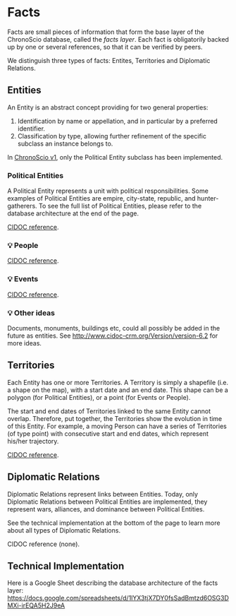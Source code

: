 # Facts

Facts are small pieces of information that form the base layer of the ChronoScio database, called the _facts layer_. Each fact is obligatorily backed up by one or several references, so that it can be verified by peers.

We distinguish three types of facts: Entites, Territories and Diplomatic Relations.

## Entities

An Entity is an abstract concept providing for two general properties:

1. Identification by name or appellation, and in particular by a preferred identifier.
2. Classification by type, allowing further refinement of the specific subclass an instance belongs to.

In [ChronoScio v1](/roadmap/v1.md), only the Political Entity subclass has been implemented.

### Political Entities

A Political Entity represents a unit with political responsibilities. Some examples of Political Entities are empire, city-state, republic, and hunter-gatherers. To see the full list of Political Entities, please refer to the database architecture at the end of the page.

[CIDOC reference](http://www.cidoc-crm.org/Entity/e48-place-name/version-6.2).

### 💡 People

[CIDOC reference](http://www.cidoc-crm.org/Entity/E21-Person/Version-6.2).

### 💡 Events

[CIDOC reference](http://www.cidoc-crm.org/Entity/E5-Event/Version-6.2).

### 💡 Other ideas

Documents, monuments, buildings etc, could all possibly be added in the future as entities. See http://www.cidoc-crm.org/Version/version-6.2 for more ideas.

## Territories

Each Entity has one or more Territories. A Territory is simply a shapefile (i.e. a shape on the map), with a start date and an end date. This shape can be a polygon (for Political Entities), or a point (for Events or People).

The start and end dates of Territories linked to the same Entity cannot overlap. Therefore, put together, the Territories show the evolution in time of this Entity. For example, a moving Person can have a series of Territories (of type point) with consecutive start and end dates, which represent his/her trajectory.

[CIDOC reference](http://www.cidoc-crm.org/Entity/E94-Space-Primitive/Version-6.2).

## Diplomatic Relations

Diplomatic Relations represent links between Entities. Today, only Diplomatic Relations between Political Entities are implemented, they represent wars, alliances, and dominance between Political Entities.

See the technical implementation at the bottom of the page to learn more about all types of Diplomatic Relations.

CIDOC reference (none).

## Technical Implementation

Here is a Google Sheet describing the database architecture of the facts layer: https://docs.google.com/spreadsheets/d/1lYX3tjX7DY0fsSadBmtzd6OSG3DMXi-irEQA5H2J9eA

